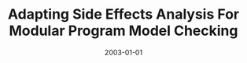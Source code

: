 ---
title: "Adapting Side Effects Analysis For Modular Program Model Checking"
date: 2003-01-01
venue: "Proceedings of the 11th ACM SIGSOFT Symposium on Foundations of Software Engineering 2003 held jointly with 9th European Software Engineering Conference, ESEC/FSE 2003, Helsinki, Finland, September 1-5, 2003"
paperurl: https://doi.org/10.1145/940071.940097
authors: "Oksana Tkachuk and Matthew B Dwyer"
awards: ""
---